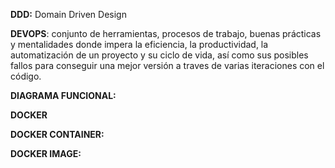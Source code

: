 **DDD:** Domain Driven Design

**DEVOPS**: conjunto de herramientas, procesos de trabajo, buenas prácticas y mentalidades donde impera la eficiencia, la productividad, la automatización de un proyecto y su ciclo de vida, así como sus posibles fallos para conseguir una mejor versión a traves de varias iteraciones con el código.

**DIAGRAMA FUNCIONAL:**

**DOCKER**

**DOCKER CONTAINER:**

**DOCKER IMAGE:**
